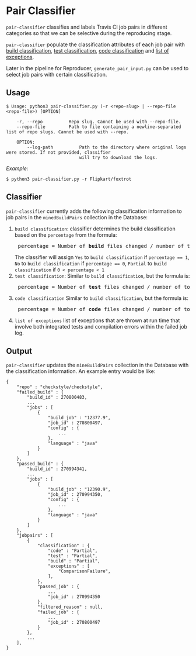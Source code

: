 # Pair Classifier
`pair-classifier` classifies and labels Travis CI job pairs in different categories so that we can be selective during the
reproducing stage.

`pair-classifier` populate the classification attributes of each job pair with [build classification](#classifier), [test classification](#classifier), [code classification](#classifier) and [list of exceptions](#classifier).

Later in the pipeline for Reproducer, `generate_pair_input.py` can be used to select job pairs with certain classification. 

## Usage
```
$ Usage: python3 pair-classifier.py (-r <repo-slug> | --repo-file <repo-file>) [OPTION]

    -r, --repo          Repo slug. Cannot be used with --repo-file.
    --repo-file         Path to file containing a newline-separated list of repo slugs. Cannot be used with --repo.

    OPTION:
        --log-path          Path to the directory where original logs were stored. If not provided, classifier
                            will try to download the logs. 
```
_Example:_
```
$ python3 pair-classifier.py -r Flipkart/foxtrot
```

## Classifier
`pair-classifier` currently adds the following classification information to job pairs in the `minedBuildPairs` collection 
in the Database:
1. `build classification`: classifier determines the build classification based on the `percentage` from the formula: 
    <pre>
    percentage = Number of <b>build</b> files changed / number of total files changed</pre>
    The classifier will assign `Yes` to `build classification` if `percentage == 1`, `No` to `build classification`
if `percentage == 0`, `Partial` to `build classification` if `0 < percentage < 1` 
1. `test classification`: Similar to `build classification`, but the formula is:
    <pre>
    percentage = Number of <b>test</b> files changed / number of total files changed</pre>
1. `code classification` Similar to `build classification`, but the formula is:
    <pre>
    percentage = Number of <b>code</b> files changed / number of total files changed</pre>
1. `list of exceptions` list of exceptions that are thrown at run time that involve both integrated tests and 
compilation errors within the failed job log.

## Output
`pair-classifier` updates the `mineBuildPairs` collection in the Database with the classification information.
An example entry would be like:
```
{
    "repo" : "checkstyle/checkstyle",
    "failed_build" : {
        "build_id" : 270800483,
        ...
        "jobs" : [
            {
                "build_job" : "12377.9",
                "job_id" : 270800497,
                "config" : {
                    ...
                },
                "language" : "java"
            }
        ]
    },
    "passed_build" : {
        "build_id" : 270994341,
        ...
        "jobs" : [
            {
                "build_job" : "12390.9",
                "job_id" : 270994350,
                "config" : {
                    ...
                },
                "language" : "java"
            }
        ]
    },
    "jobpairs" : [
        {
            "classification" : {
                "code" : "Partial",
                "test" : "Partial",
                "build" : "Partial",
                "exceptions" : [
                    "ComparisonFailure",
                ],
            },
            "passed_job" : {
                ...
                "job_id" : 270994350
            },
            "filtered_reason" : null,
            "failed_job" : {
                ...
                "job_id" : 270800497
            }
        },
        ...
    ],
}
```
